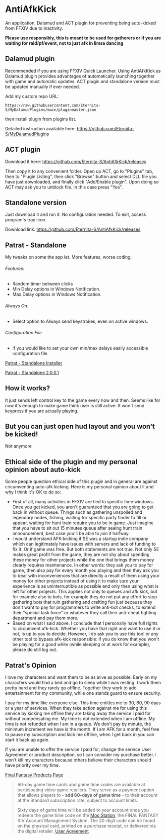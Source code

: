 # AntiAfkKick
An application, Dalamud and ACT plugin for preventing being auto-kicked from FFXIV due to inactivity.

**Please use responsibly, this is meant to be used for gatherers or if you are waiting for raid/pf/event, not to just afk in limsa dancing**

## Dalamud plugin
Recommended if you are using FFXIV Quick Launcher. Using AntiAfkKick as Dalamud plugin provides advantages of automatically launching together with game and automatic updates. ACT plugin and standalone version must be updated manually if ever needed.

Add my custom repo URL: 

`https://raw.githubusercontent.com/Eternita-S/MyDalamudPlugins/main/pluginmaster.json` 

then install plugin from plugins list.

Detailed instruction available here: https://github.com/Eternita-S/MyDalamudPlugins

## ACT plugin
Download it here: https://github.com/Eternita-S/AntiAfkKick/releases

Then copy it to any convenient folder. Open up ACT, go to "Plugins" tab, then to "Plugin Listing", then click "Browse" button and select DLL file you have just downloaded, and finally click "Add/Enable plugin". Upon doing so ACT may ask you to unblock file. In this case press "Yes".


## Standalone version
Just download it and run it. No configuration needed. To exit, access program's tray icon.

Download link: https://github.com/Eternita-S/AntiAfkKick/releases

## Patrat - Standalone
My tweaks on some the app let. More features, worse coding. 

###### Features:
  * Random timer between clicks
  * Min Delay options in Windows Notification. 
  * Max Delay options in Windows Notification. 

###### Always On:
  * Select option to Always send keystrokes, even on active windows.

###### Configuration File
  * If you would like to set your own min/max delays easily accessible configuration file.
  
[Patrat - Standalone Installer](https://github.com/patrat46/AntiAfkKick/blob/3ad706e22203df5b51e21ba7b1efa58e5125b47e/Patrat%20-Standalone/InstallAntiAFKKicker.exe)

[Patrat - Standalone 2.0.0.1](https://github.com/patrat46/AntiAfkKick/tree/patrat46-Stand-alone/Patrat%20-Standalone/Build/2.0.0.1)


## How it works?
It just sends left control key to the game every now and then. Seems like for now it's enough to make game think user is still active. It won't send keypress if you are actually playing.

## But you can just open hud layout and you won't be kicked!
Not anymore

## Ethical side of the plugin and my personal opinion about auto-kick
Some people question ethical side of this plugin and in general are against circumventing auto-afk kicking. Here is my personal opinion about it and why I think it's OK to do so:
* First of all, many activities in FFXIV are tied to specific time windows. Once you get kicked, you aren't guaranteed that you are going to get back in without queue. Things such as gathering unspoiled and legendary nodes, fishing, waiting for specific party finder to fill or appear, waiting for hunt train require you to be in game. Just imagine that you have to sit out 15 minutes queue after seeing hunt train announcement, best case you'll be able to join it halfway.
* I would understand AFK-kicking if SE was a startup indie company which can legitimately have issues with servers and lack of funding to fix it. Or if game was free. But both statements are not true. Not only SE makes great profit from the game, they are not shy about spending these money for other projects while the one that brings them money clearly requires maintenance. In other words: they ask you to pay for game, then also pay for every month you playing and then they ask you to bear with inconveniences that are directly a result of them using your money for other projects instead of using it to make sure your experience is as uninterruptible as possible and only then using what is left for other projects. This applies not only to queues and afk kick, but for example also to bots, for example they do not put any effort to stop gathering bots that ruin gathering and crafting fun just because they don't want to pay for programmers to write anti-bot checks, to extend their "special task force" or whatever they call their anti-cheat fighting department and pay them more. 
* Based on what I said above, I conclude that I personally have full rights to circumvent afk-kick. Whether you have that right and want to use it or not, is up to you to decide. However, I do ask you to use this tool or any other tool to bypass afk-kick responsible: if you do know that you won't be playing for a good while (while sleeping or at work for example), please do still log out. 


## Patrat's Opinion
I love my characters and want them to be as alive as possible. Early on my characters would find a bed and go to sleep while I was resting. I work them pretty hard and they rarely go offline. Together they work to add entertainment for my community, while one stands guard to ensure security.

I pay for my time like everyone else. This time entitles me to 30, 60, 90 days or a year of services. When they take action against me for using this service by kicking me offline they are taking away the service I paid for without compensating me. My time is not extended when I am offline. My time is not refunded when I am in a queue. We don't pay by minute, the minimum increment we have is the month. If I am AFK for a month, feel free to pause my subscription and kick me offline, when I get back in you can start it back up again.

If you are unable to offer the service I paid for, change the service User Agreement or product description, so I can consider my purchase better. I won't kill my characters because others believe their characters should have priority over my time.




[Final Fantasy Products Page](https://na.finalfantasyxiv.com/product/#usage_fee)

>60-day game time cards and game time codes are available at participating video game retailers. They serve as a payment option that allows players to  - **add 60-days of game time** - to their account at the Standard subscription rate, subject to account limits.
>
>Sixty days of game time will be added to your account once you redeem the game time code on the [Mog Station](http://sqex.to/Msp), the FINAL FANTASY XIV Account Management System. The 20-digit code can be found on the physical card, printed on a purchase receipt, or delivered via the digital retailer.
[User Agreement](https://support.na.square-enix.com/rule.php?id=5382&la=1&tag=users_en)
